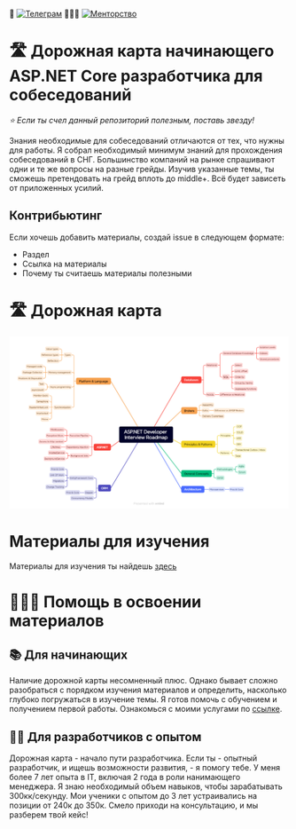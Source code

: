 💬 [![Телеграм](https://img.shields.io/badge/telegram-sanazarov-blue)](https://t.me/sanazarov) 👨‍👧‍👦 [![Менторство](https://img.shields.io/badge/услуги-помощь_в_освоении_материалов-red)](https://cutt.ly/5eHsvtTZ)

# 🛣️ Дорожная карта начинающего ASP.NET Core разработчика для собеседований

*⭐️ Если ты счел данный репозиторий полезным, поставь звезду!*

Знания необходимые для собеседований отличаются от тех, что нужны для работы. 
Я собрал необходимый минимум знаний для прохождения собеседований в СНГ. Большинство компаний на рынке спрашивают одни и те же вопросы на разные грейды. Изучив указанные темы, ты сможешь претендовать на грейд вплоть до middle+. Всё будет зависеть от приложенных усилий.  

<!--Репозиторий с картой практических навыков для работы можешь найти [здесь](https://github.com/nazarovsa-mentorship/aspnet-developer-roadmap).-->

## Контрибьютинг

Если хочешь добавить материалы, создай issue в следующем формате:

- Раздел
- Ссылка на материалы
- Почему ты считаешь материалы полезными

# 🛣️  Дорожная карта

![mindmap.png](./mindmap.png)

# Материалы для изучения

Материалы для изучения ты найдешь [здесь](./materials.md)

# 👨‍👧‍👦 Помощь в освоении материалов

## 📚 Для начинающих

Наличие дорожной карты несомненный плюс. Однако бывает сложно разобраться с порядком изучения материалов и определить, насколько глубоко погружаться в изучение темы. Я готов помочь с обучением и получением первой работы. Ознакомься с моими услугами по [ссылке](https://cutt.ly/5eHsvtTZ).

## 👨‍💻 Для разработчиков с опытом

Дорожная карта - начало пути разработчика. Если ты - опытный разработчик, и ищешь возможности развития, - я помогу тебе. У меня более 7 лет опыта в IT, включая 2 года в роли нанимающего менеджера. Я знаю необходимый объем навыков, чтобы зарабатывать 300кк/секунду. Мои ученики с опытом до 3 лет устраивались на позиции от 240к до 350к. Смело приходи на консультацию, и мы разберем твой кейс! 
